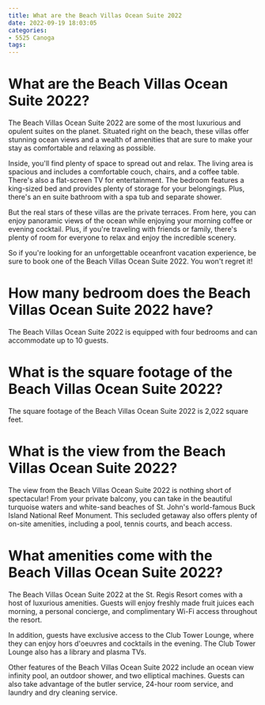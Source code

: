 ```yaml
---
title: What are the Beach Villas Ocean Suite 2022 
date: 2022-09-19 18:03:05
categories:
- 5525 Canoga
tags:
---
```



#  What are the Beach Villas Ocean Suite 2022? 

The Beach Villas Ocean Suite 2022 are some of the most luxurious and opulent suites on the planet. Situated right on the beach, these villas offer stunning ocean views and a wealth of amenities that are sure to make your stay as comfortable and relaxing as possible. 

Inside, you'll find plenty of space to spread out and relax. The living area is spacious and includes a comfortable couch, chairs, and a coffee table. There's also a flat-screen TV for entertainment. The bedroom features a king-sized bed and provides plenty of storage for your belongings. Plus, there's an en suite bathroom with a spa tub and separate shower. 

But the real stars of these villas are the private terraces. From here, you can enjoy panoramic views of the ocean while enjoying your morning coffee or evening cocktail. Plus, if you're traveling with friends or family, there's plenty of room for everyone to relax and enjoy the incredible scenery. 

So if you're looking for an unforgettable oceanfront vacation experience, be sure to book one of the Beach Villas Ocean Suite 2022. You won't regret it!

#  How many bedroom does the Beach Villas Ocean Suite 2022 have? 

The Beach Villas Ocean Suite 2022 is equipped with four bedrooms and can accommodate up to 10 guests.

#  What is the square footage of the Beach Villas Ocean Suite 2022? 

The square footage of the Beach Villas Ocean Suite 2022 is 2,022 square feet.

#  What is the view from the Beach Villas Ocean Suite 2022? 

The view from the Beach Villas Ocean Suite 2022 is nothing short of spectacular! From your private balcony, you can take in the beautiful turquoise waters and white-sand beaches of St. John's world-famous Buck Island National Reef Monument. This secluded getaway also offers plenty of on-site amenities, including a pool, tennis courts, and beach access.

#  What amenities come with the Beach Villas Ocean Suite 2022?

The Beach Villas Ocean Suite 2022 at the St. Regis Resort comes with a host of luxurious amenities. Guests will enjoy freshly made fruit juices each morning, a personal concierge, and complimentary Wi-Fi access throughout the resort.

In addition, guests have exclusive access to the Club Tower Lounge, where they can enjoy hors d'oeuvres and cocktails in the evening. The Club Tower Lounge also has a library and plasma TVs.

Other features of the Beach Villas Ocean Suite 2022 include an ocean view infinity pool, an outdoor shower, and two elliptical machines. Guests can also take advantage of the butler service, 24-hour room service, and laundry and dry cleaning service.